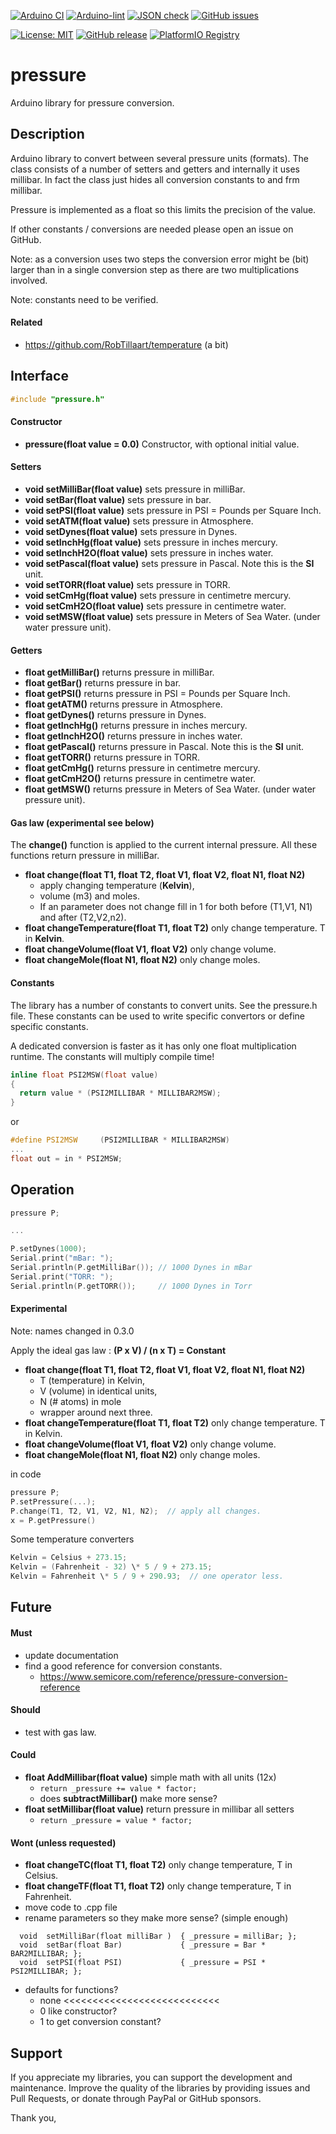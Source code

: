
[![Arduino CI](https://github.com/RobTillaart/pressure/workflows/Arduino%20CI/badge.svg)](https://github.com/marketplace/actions/arduino_ci)
[![Arduino-lint](https://github.com/RobTillaart/pressure/actions/workflows/arduino-lint.yml/badge.svg)](https://github.com/RobTillaart/pressure/actions/workflows/arduino-lint.yml)
[![JSON check](https://github.com/RobTillaart/pressure/actions/workflows/jsoncheck.yml/badge.svg)](https://github.com/RobTillaart/pressure/actions/workflows/jsoncheck.yml)
[![GitHub issues](https://img.shields.io/github/issues/RobTillaart/pressure.svg)](https://github.com/RobTillaart/pressure/issues)

[![License: MIT](https://img.shields.io/badge/license-MIT-green.svg)](https://github.com/RobTillaart/pressure/blob/master/LICENSE)
[![GitHub release](https://img.shields.io/github/release/RobTillaart/pressure.svg?maxAge=3600)](https://github.com/RobTillaart/pressure/releases)
[![PlatformIO Registry](https://badges.registry.platformio.org/packages/robtillaart/library/pressure.svg)](https://registry.platformio.org/libraries/robtillaart/pressure)


# pressure

Arduino library for pressure conversion.


## Description

Arduino library to convert between several pressure units (formats).
The class consists of a number of setters and getters and internally it uses millibar. 
In fact the class just hides all conversion constants to and frm millibar.

Pressure is implemented as a float so this limits the precision of the value.

If other constants / conversions are needed please open an issue on GitHub.

Note: as a conversion uses two steps the conversion error might be (bit) larger 
than in a single conversion step as there are two multiplications involved.

Note: constants need to be verified.


#### Related

- https://github.com/RobTillaart/temperature (a bit)


## Interface

```cpp
#include "pressure.h"
```

#### Constructor

- **pressure(float value = 0.0)** Constructor, with optional initial value.


#### Setters

- **void setMilliBar(float value)** sets pressure in milliBar.
- **void setBar(float value)** sets pressure in bar.
- **void setPSI(float value)** sets pressure in PSI = Pounds per Square Inch.
- **void setATM(float value)** sets pressure in Atmosphere.
- **void setDynes(float value)** sets pressure in Dynes.
- **void setInchHg(float value)** sets pressure in inches mercury.
- **void setInchH2O(float value)** sets pressure in inches water.
- **void setPascal(float value)** sets pressure in Pascal. Note this is the **SI** unit.
- **void setTORR(float value)** sets pressure in TORR.
- **void setCmHg(float value)** sets pressure in centimetre mercury.
- **void setCmH2O(float value)** sets pressure in centimetre water.
- **void setMSW(float value)** sets pressure in Meters of Sea Water. (under water pressure unit).


#### Getters

- **float getMilliBar()** returns pressure in milliBar.
- **float getBar()** returns pressure in bar.
- **float getPSI()** returns pressure in PSI = Pounds per Square Inch.
- **float getATM()** returns pressure in Atmosphere.
- **float getDynes()** returns pressure in Dynes.
- **float getInchHg()** returns pressure in inches mercury.
- **float getInchH2O()** returns pressure in inches water.
- **float getPascal()** returns pressure in Pascal. Note this is the **SI** unit.
- **float getTORR()** returns pressure in TORR.
- **float getCmHg()** returns pressure in centimetre mercury.
- **float getCmH2O()** returns pressure in centimetre water.
- **float getMSW()** returns pressure in Meters of Sea Water. (under water pressure unit).


#### Gas law (experimental see below)

The **change()** function is applied to the current internal pressure.
All these functions return pressure in milliBar.

- **float change(float T1, float T2, float V1, float V2, float N1, float N2)**
  - apply changing temperature (**Kelvin**), 
  - volume (m3) and moles.
  - If an parameter does not change fill in 1 for both before (T1,V1, N1) and after (T2,V2,n2).
- **float changeTemperature(float T1, float T2)** only change temperature. T in **Kelvin**.
- **float changeVolume(float V1, float V2)** only change volume.
- **float changeMole(float N1, float N2)** only change moles.


#### Constants

The library has a number of constants to convert units. See the pressure.h file.
These constants can be used to write specific convertors or define specific constants.

A dedicated conversion is faster as it has only one float multiplication runtime.
The constants will multiply compile time!


```cpp
inline float PSI2MSW(float value)
{
  return value * (PSI2MILLIBAR * MILLIBAR2MSW);
}
```

or
```cpp 
#define PSI2MSW     (PSI2MILLIBAR * MILLIBAR2MSW)
...
float out = in * PSI2MSW;
```


## Operation

```cpp
pressure P;

...

P.setDynes(1000);
Serial.print("mBar: ");
Serial.println(P.getMilliBar()); // 1000 Dynes in mBar
Serial.print("TORR: ");
Serial.println(P.getTORR());     // 1000 Dynes in Torr
```

#### Experimental

Note: names changed in 0.3.0


Apply the ideal gas law : **(P x V) / (n x T) = Constant**

- **float change(float T1, float T2, float V1, float V2, float N1, float N2)**
  - T (temperature) in Kelvin,
  - V (volume) in identical units, 
  - N (# atoms) in mole
  - wrapper around next three.
- **float changeTemperature(float T1, float T2)** only change temperature. T in Kelvin.
- **float changeVolume(float V1, float V2)** only change volume.
- **float changeMole(float N1, float N2)** only change moles.

in code
```cpp
pressure P;
P.setPressure(...);
P.change(T1, T2, V1, V2, N1, N2);  // apply all changes.
x = P.getPressure()
```


Some temperature converters

```cpp
Kelvin = Celsius + 273.15;
Kelvin = (Fahrenheit - 32) \* 5 / 9 + 273.15;
Kelvin = Fahrenheit \* 5 / 9 + 290.93;  // one operator less.
```


## Future

#### Must

- update documentation
- find a good reference for conversion constants.
  - https://www.semicore.com/reference/pressure-conversion-reference

#### Should

- test with gas law.

#### Could

- **float AddMillibar(float value)** simple math with all units (12x)
  - ```return _pressure += value * factor;```
  - does **subtractMillibar()** make more sense?
- **float setMillibar(float value)** return pressure in millibar all setters
  - ```return _pressure = value * factor;```

#### Wont (unless requested)

- **float changeTC(float T1, float T2)** only change temperature, T in Celsius.
- **float changeTF(float T1, float T2)** only change temperature, T in Fahrenheit.
- move code to .cpp file
- rename parameters so they make more sense?  (simple enough)
```
  void  setMilliBar(float milliBar )  { _pressure = milliBar; };
  void  setBar(float Bar)             { _pressure = Bar * BAR2MILLIBAR; };
  void  setPSI(float PSI)             { _pressure = PSI * PSI2MILLIBAR; };
```
- defaults for functions?
  - none  <<<<<<<<<<<<<<<<<<<<<<<<<<<
  - 0 like constructor?
  - 1 to get conversion constant?


## Support

If you appreciate my libraries, you can support the development and maintenance.
Improve the quality of the libraries by providing issues and Pull Requests, or
donate through PayPal or GitHub sponsors.

Thank you,

